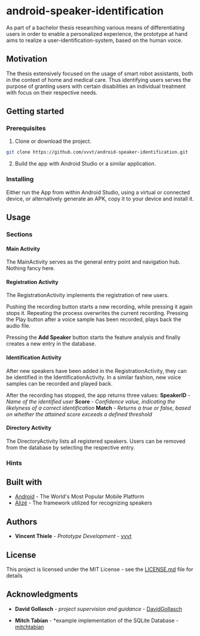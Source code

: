 # android-speaker-identification

As part of a bachelor thesis researching various means of differentiating users in order to enable a personalized experience, the prototype at hand aims to realize a user-identification-system, based on the human voice.

## Motivation

The thesis extensively focused on the usage of smart robot assistants, both in the context of home and medical care. Thus identifying users serves the purpose of granting users with certain disabilities an individual treatment with focus on their respective needs.

## Getting started

### Prerequisites

1. Clone or download the project.

```bash
git clone https://github.com/vvvt/android-speaker-identification.git
```

2. Build the app with Android Studio or a similar application.

### Installing

Either run the App from within Android Studio, using a virtual or connected device, or alternatively generate an APK, copy it to your device and install it.

## Usage

### Sections

#### Main Activity

The MainActivity serves as the general entry point and navigation hub. Nothing fancy here.

#### Registration Activity
The RegistrationActivity implements the registration of new users.

Pushing the recording button starts a new recording, while pressing it again stops it. Repeating the process overwrites the current recording. Pressing the Play button after a voice sample has been recorded, plays back the audio file.

Pressing the **Add Speaker** button starts the feature analysis and finally creates a new entry in the database.

#### Identification Activity
After new speakers have been added in the RegistrationActivity, they can be identified in the IdentificationActivity. In a similar fashion, new voice samples can be recorded and played back.

After the recording has stopped, the app returns three values:
**SpeakerID** - *Name of the identified user*
**Score** - *Confidence value, indicating the likelyness of a correct identification*
**Match** - *Returns a true or false, based on whether the attained score exceeds a defined threshold*

#### Directory Activity
The DirectoryActivity lists all registered speakers. Users can be removed from the database by selecting the respective entry.

### Hints

## Built with

* [Android](https://www.android.com/) - The World's Most Popular Mobile Platform
* [Alizé](https://github.com/ALIZE-Speaker-Recognition/android-alize) - The framework utilized for recognizing speakers

## Authors

* **Vincent Thiele** - *Prototype Development* - [vvvt](https://github.com/vvvt)

## License

This project is licensed under the MIT License - see the [LICENSE.md](LICENSE.md) file for details

## Acknowledgments

* **David Gollasch** - *project supervision and guidance* - [DavidGollasch](https://github.com/DavidGollasch)

* **Mitch Tabian** - *example implementation of the SQLite Database - [mitchtabian](https://github.com/mitchtabian)
